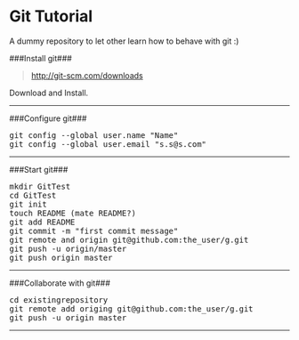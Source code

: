 Git Tutorial
============
A dummy repository to let other learn how to behave with git :)

###Install git###
> http://git-scm.com/downloads

Download and Install.

---

###Configure git###
<pre>
git config --global user.name "Name"
git config --global user.email "s.s@s.com"
</pre>
---
###Start git###

<pre>
mkdir GitTest
cd GitTest
git init
touch README (mate README?)
git add README
git commit -m "first commit message"
git remote and origin git@github.com:the_user/g.git
git push -u origin/master
git push origin master
</pre>
---
###Collaborate with git###
<pre>
cd existingrepository
git remote add origing git@github.com:the_user/g.git
git push -u origin master
</pre>
---
